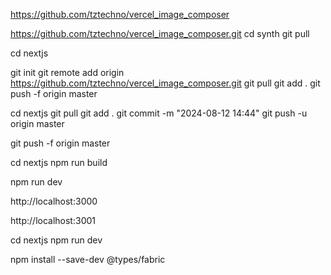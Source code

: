 https://github.com/tztechno/vercel_image_composer

https://github.com/tztechno/vercel_image_composer.git
cd synth
git pull


cd nextjs

git init
git remote add origin https://github.com/tztechno/vercel_image_composer.git
git pull 
git add .
git push -f origin master


cd nextjs
git pull
git add .
git commit -m "2024-08-12 14:44"
git push -u origin master

git push -f origin master

cd nextjs
npm run build

npm run dev

http://localhost:3000

http://localhost:3001


cd nextjs
npm run dev

npm install --save-dev @types/fabric


